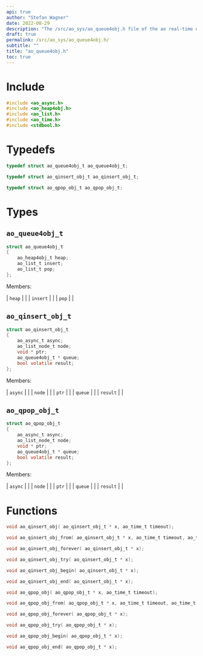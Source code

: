 ```yaml
---
api: true
author: "Stefan Wagner"
date: 2022-08-29
description: "The /src/ao_sys/ao_queue4obj.h file of the ao real-time operating system."
draft: true
permalink: /src/ao_sys/ao_queue4obj.h/
subtitle: ""
title: "ao_queue4obj.h"
toc: true
---
```


# Include

```c
#include <ao_async.h>
#include <ao_heap4obj.h>
#include <ao_list.h>
#include <ao_time.h>
#include <stdbool.h>
```

# Typedefs

```c
typedef struct ao_queue4obj_t ao_queue4obj_t;
```

```c
typedef struct ao_qinsert_obj_t ao_qinsert_obj_t;
```

```c
typedef struct ao_qpop_obj_t ao_qpop_obj_t;
```

# Types

## `ao_queue4obj_t`

```c
struct ao_queue4obj_t
{
    ao_heap4obj_t heap;
    ao_list_t insert;
    ao_list_t pop;
};
```

Members:

| `heap` | |
| `insert` | |
| `pop` | |

## `ao_qinsert_obj_t`

```c
struct ao_qinsert_obj_t
{
    ao_async_t async;
    ao_list_node_t node;
    void * ptr;
    ao_queue4obj_t * queue;
    bool volatile result;
};
```

Members:

| `async` | |
| `node` | |
| `ptr` | |
| `queue` | |
| `result` | |

## `ao_qpop_obj_t`

```c
struct ao_qpop_obj_t
{
    ao_async_t async;
    ao_list_node_t node;
    void * ptr;
    ao_queue4obj_t * queue;
    bool volatile result;
};
```

Members:

| `async` | |
| `node` | |
| `ptr` | |
| `queue` | |
| `result` | |

# Functions

```c
void ao_qinsert_obj( ao_qinsert_obj_t * x, ao_time_t timeout);
```

```c
void ao_qinsert_obj_from( ao_qinsert_obj_t * x, ao_time_t timeout, ao_time_t beginning);
```

```c
void ao_qinsert_obj_forever( ao_qinsert_obj_t * x);
```

```c
void ao_qinsert_obj_try( ao_qinsert_obj_t * x);
```

```c
void ao_qinsert_obj_begin( ao_qinsert_obj_t * x);
```

```c
void ao_qinsert_obj_end( ao_qinsert_obj_t * x);
```

```c
void ao_qpop_obj( ao_qpop_obj_t * x, ao_time_t timeout);
```

```c
void ao_qpop_obj_from( ao_qpop_obj_t * x, ao_time_t timeout, ao_time_t beginning);
```

```c
void ao_qpop_obj_forever( ao_qpop_obj_t * x);
```

```c
void ao_qpop_obj_try( ao_qpop_obj_t * x);
```

```c
void ao_qpop_obj_begin( ao_qpop_obj_t * x);
```

```c
void ao_qpop_obj_end( ao_qpop_obj_t * x);
```


